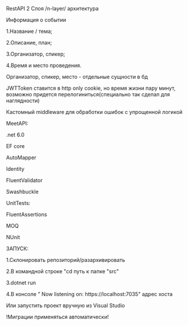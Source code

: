 
RestAPI 
2 Слоя /n-layer/ архитектура

Информация о событии

1.Название / тема;

2.Описание, план;

3.Организатор, спикер;

4.Время и место проведения.


Организатор, спикер, место - отдельные сущности в бд

JWTToken ставится в http only cookie, но время жизни пару минут, возможно придется перелогиниться(специально так сделал для наглядности) 

Кастомный middleware для обработки ошибок с упрощенной логикой

MeetAPI: 

.net 6.0 

EF core 

AutoMapper 

Identity 

FluentValidator 

Swashbuckle


UnitTests: 

FluentAssertions 

MOQ 

NUnit


ЗАПУСК:

1.Склонировать репозиторий/разархивировать

2.В командной строке "cd путь к папке "src"

3.dotnet run

4.В консоле " Now listening on: https://localhost:7035" адрес хоста 


Или запустить проект вручную из Visual Studio 

!Миграции применяться автоматически!
